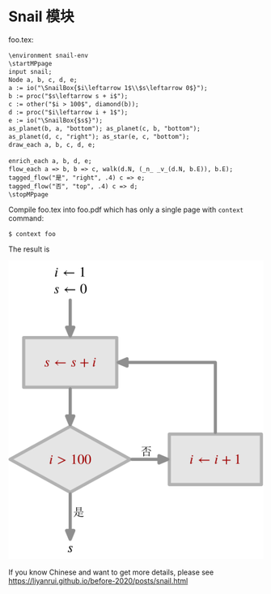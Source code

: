 # Snail 模块

foo.tex:

```
\environment snail-env
\startMPpage
input snail;
Node a, b, c, d, e;
a := io("\SnailBox{$i\leftarrow 1$\\$s\leftarrow 0$}");
b := proc("$s\leftarrow s + i$");
c := other("$i > 100$", diamond(b));
d := proc("$i\leftarrow i + 1$");
e := io("\SnailBox{$s$}");
as_planet(b, a, "bottom"); as_planet(c, b, "bottom");
as_planet(d, c, "right"); as_star(e, c, "bottom");
draw_each a, b, c, d, e;

enrich_each a, b, d, e;
flow_each a => b, b => c, walk(d.N, (_n_ _v_(d.N, b.E)), b.E);
tagged_flow("是", "right", .4) c => e;
tagged_flow("否", "top", .4) c => d;
\stopMPpage
```

Compile foo.tex into foo.pdf which has only a single page with `context` command:

```console
$ context foo
```

The result is

![](foo.svg)

If you know Chinese and want to get more details, please see https://liyanrui.github.io/before-2020/posts/snail.html

